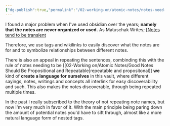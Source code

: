 ```yaml
---
{"dg-publish":true,"permalink":"/02-working-on/atomic-notes/notes-need-to-be-deeply-interlinked-and-easily-discoverable/","title":"Notes Need to Be Deeply Interlinked and Easily Discoverable","tags":["type/atomic-note"],"noteIcon":"","created":"Monday, December 18th 2023, 7:23:34 pm","updated":"2024-02-09T14:58:46.600+01:00"}
---
```



I found a major problem when I've used obsidian over the years; **namely that the notes are never organized or used.** As Matuschak Writes; [[Notes tend to be transient](<Notes tend to be transient.md>)

Therefore, we use tags and wikilinks to easily discover what the notes are for and to symbolize relationships between different notes.

There is also an appeal in repeating the sentences, combinding this with the rule of notes needing to be [[02-Working on/Atomic Notes/Good Notes Should Be Propositional and Repeatable\|repeatable and propositonal]] **we** kind of **create a language for ourselves** in this vault, where different sayings, notes, writings and concepts all interlink for easy discoverability and such. This also makes the notes discoverable, through being repeated multiple times.

In the past I really subscribed to the theory of not repeating note names, but now I'm very much in favor of it. With the main principle being paring down the amount of potential notes you'd have to sift through, almost like a more natural language form of nested tags.
